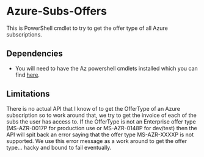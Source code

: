 # Azure-Subs-Offers
This is PowerShell cmdlet to try to get the offer type of all Azure subscriptions.

## Dependencies
* You will need to have the Az powershell cmdlets installed which you can find [here](https://docs.microsoft.com/en-us/powershell/azure/install-az-ps).

## Limitations
There is no actual API that I know of to get the OfferType of an Azure subscription so to work around that, we try to get the 
invoice of each of the subs the user has access to. If the OfferType is not an Enterprise offer type (MS-AZR-0017P for production use or 
MS-AZR-0148P for dev/test) then the API will spit back an error saying that the offer type MS-AZR-XXXXP is not supported. We use this 
error message as a work around to get the offer type... hacky and bound to fail eventually.
